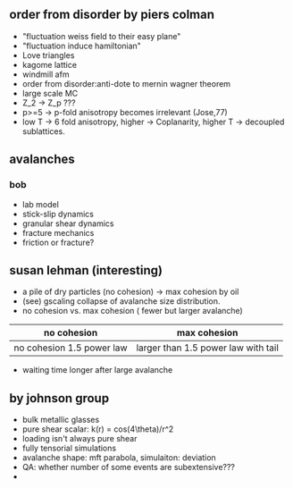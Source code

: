 ## order from disorder by piers colman
+ "fluctuation weiss field to their easy plane"
+ "fluctuation induce hamiltonian"
+ Love triangles
+ kagome lattice
+ windmill afm
+ order from disorder:anti-dote to mernin wagner theorem
+ large scale MC
+ Z_2 -> Z_p ???
+ p>=5 -> p-fold anisotropy becomes irrelevant (Jose,77)
+ low T -> 6 fold anisotropy, higher -> Coplanarity, higher T -> decoupled sublattices.

## avalanches 
### bob
+ lab model
+ stick-slip dynamics
+ granular shear dynamics
+ fracture mechanics
+ friction or fracture?

## susan lehman (interesting)
+ a pile of dry particles (no cohesion) -> max cohesion by oil
+ (see) gscaling collapse of avalanche size distribution.
+ no cohesion vs. max cohesion ( fewer but larger avalanche)

no cohesion | max cohesion
---|---
no cohesion 1.5 power law | larger than 1.5 power law with tail

+ waiting time longer after large avalanche

## by johnson group
+ bulk metallic glasses
+ pure shear scalar: k(r) = cos(4\theta)/r^2
+ loading isn't always pure shear
+ fully tensorial simulations
+ avalanche shape: mft parabola, simulaiton: deviation
+ QA: whether number of some events are subextensive???
+ 

